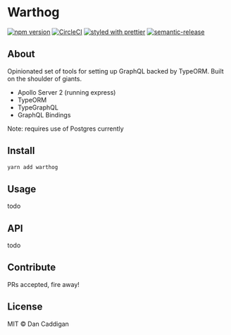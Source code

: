 # Warthog

[![npm version](https://img.shields.io/npm/v/warthog.svg)](https://www.npmjs.org/package/warthog)
[![CircleCI](https://circleci.com/gh/goldcaddy77/warthog/tree/master.svg?style=shield)](https://circleci.com/gh/goldcaddy77/warthog/tree/master)
[![styled with prettier](https://img.shields.io/badge/styled_with-prettier-ff69b4.svg)](#badge)
[![semantic-release](https://img.shields.io/badge/%20%20%F0%9F%93%A6%F0%9F%9A%80-semantic--release-e10079.svg)](https://github.com/semantic-release/semantic-release)

## About

Opinionated set of tools for setting up GraphQL backed by TypeORM. Built on the 
shoulder of giants.

- Apollo Server 2 (running express)
- TypeORM
- TypeGraphQL
- GraphQL Bindings

Note: requires use of Postgres currently

## Install

```bash
yarn add warthog
```

## Usage

todo

## API

todo

## Contribute

PRs accepted, fire away!

## License

MIT © Dan Caddigan
